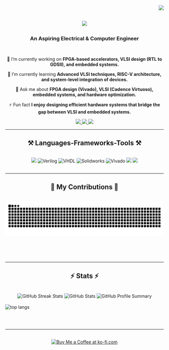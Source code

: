 <img align="right" src="https://visitor-badge.laobi.icu/badge?page_id=shreyaarokianathan.shreyaarokianathan" />

<h1 align="center">
    <img src="https://readme-typing-svg.herokuapp.com/?font=Righteous&size=35&center=true&vCenter=true&width=500&height=70&duration=4000&lines=Hi+There!+👋;+I'm+Shreya+Arokinathan!;"/>
</h1>

<h3 align="center">An Aspiring Electrical & Computer Engineer</h3>

<br/>

<div align="center">
 
 🔭 I’m currently working on **FPGA-based accelerators, VLSI design (RTL to GDSII), and embedded systems.**
 
 🌱 I’m currently learning **Advanced VLSI techniques, RISC-V architecture, and system-level integration of devices.**

💬 Ask me about **FPGA design (Vivado), VLSI (Cadence Virtuoso), embedded systems, and hardware optimization.**

⚡ Fun fact **I enjoy designing efficient hardware systems that bridge the gap between VLSI and embedded systems.**

 </div>
 
<div align="center"> 
  <a href="mailto:arokianathanshreya@gmail.com">
    <img src="https://img.shields.io/badge/Gmail-333333?style=for-the-badge&logo=gmail&logoColor=red" />
  </a>
  <a href="https://www.linkedin.com/in/shreya19990214/" target="_blank">
    <img src="https://img.shields.io/badge/LinkedIn-0077B5?style=for-the-badge&logo=linkedin&logoColor=white" target="_blank" />
  </a>
  <a href="https://shreyaarokianathan.github.io" target="_blank">
     <img src="https://img.shields.io/badge/Portfolio-FF5722?style=for-the-badge&logo=todoist&logoColor=white" target="_blank" />
  </a>
</div>

 <hr/>
 
<h2 align="center">⚒️ Languages-Frameworks-Tools ⚒️</h2>
<br/>

<div align="center">
    <img src="https://skillicons.dev/icons?i=python,c,cpp,matlab" />
    <img src="https://static-00.iconduck.com/assets.00/file-type-verilog-icon-1024x1024-1hv3ysgx.png" alt="Verilog" width="48" height="48" />
    <img src="https://avatars.githubusercontent.com/u/21169439?s=280&v=4" alt="VHDL" width="48" height="48" />
    <img src="https://img.icons8.com/?size=512&id=62397&format=png" alt="Solidworks" width="48" height="48" />
    <img src="https://dl.flathub.org/media/com/github/corna.Vivado/07ad2cd5a0a53383dce2081f799f9726/icons/128x128@2/com.github.corna.Vivado.png" alt="Vivado" width="48" height="48" />
    <img src="https://skillicons.dev/icons?i=github,docker,git" />
    <img src="https://skillicons.dev/icons?i=opencv,tensorflow,pytorch,linux,arduino,mysql,aws,firebase,vscode" />
    
<br>
</div>


<br/>
<hr/>

<div align="center">
  <h2>🐍 My Contributions 🐍</h2>
  <br>
  <img alt="snake eating my contributions" src="https://raw.githubusercontent.com/shreyaarokianathan/shreyaarokianathan/output/github-contribution-grid-snake.svg" />
  
  <br/><br/><br/>
</div>

<hr/>

<h2 align="center">⚡ Stats ⚡</h2>
<br>
<div align="center">
  <img width=390 src="https://github-readme-streak-stats.herokuapp.com/?user=shreyaarokianathan&theme=react&border_radius=10" alt="GitHub Streak Stats"/>
  <img width=390 src="https://github-readme-stats.vercel.app/api?username=shreyaarokianathan&count_private=true&show_icons=true&theme=react&rank_icon=github&border_radius=10" alt="GitHub Stats"/>
  <img width=390 src="https://github-profile-summary-cards.vercel.app/api/cards/profile-details?username=shreyaarokianathan&theme=react" alt="GitHub Profile Summary" />
</div>
  <br/>
  <img width=325 align="center" src="https://github-readme-stats.vercel.app/api/top-langs/?username=shreyaarokianathan&hide=HTML&langs_count=8&layout=compact&theme=react&border_radius=10&size_weight=0.5&count_weight=0.5&exclude_repo=github-readme-stats" alt="top langs" />
</div>

<br/><br/>

<hr/>

<br/>

<div align="center">
<a href='https://ko-fi.com/V7V4RAK9C' target='_blank'><img height='64' style='border:0px;height:64px;' src='https://storage.ko-fi.com/cdn/kofi1.png?v=3' border='0' alt='Buy Me a Coffee at ko-fi.com' /></a>
</div>

<br/>

